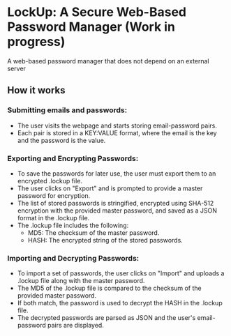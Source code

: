 # **LockUp: A Secure Web-Based Password Manager (Work in progress)**
A web-based password manager that does not depend on an external server

## How it works

### **Submitting emails and passwords:**

* The user visits the webpage and starts storing email-password pairs.
* Each pair is stored in a KEY:VALUE format, where the email is the key and the password is the value.

### **Exporting and Encrypting Passwords:**

* To save the passwords for later use, the user must export them to an encrypted .lockup file.
* The user clicks on "Export" and is prompted to provide a master password for encryption.
* The list of stored passwords is stringified, encrypted using SHA-512 encryption with the provided master password, and saved as a JSON format in the .lockup file.
* The .lockup file includes the following:
  * MD5: The checksum of the master password.
  * HASH: The encrypted string of the stored passwords.

### **Importing and Decrypting Passwords:**

* To import a set of passwords, the user clicks on "Import" and uploads a .lockup file along with the master password.
* The MD5 of the .lockup file is compared to the checksum of the provided master password.
* If both match, the password is used to decrypt the HASH in the .lockup file.
* The decrypted passwords are parsed as JSON and the user's email-password pairs are displayed.
